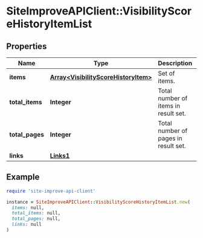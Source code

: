 # SiteImproveAPIClient::VisibilityScoreHistoryItemList

## Properties

| Name | Type | Description | Notes |
| ---- | ---- | ----------- | ----- |
| **items** | [**Array&lt;VisibilityScoreHistoryItem&gt;**](VisibilityScoreHistoryItem.md) | Set of items. |  |
| **total_items** | **Integer** | Total number of items in result set. |  |
| **total_pages** | **Integer** | Total number of pages in result set. |  |
| **links** | [**Links1**](Links1.md) |  | [optional] |

## Example

```ruby
require 'site-improve-api-client'

instance = SiteImproveAPIClient::VisibilityScoreHistoryItemList.new(
  items: null,
  total_items: null,
  total_pages: null,
  links: null
)
```

